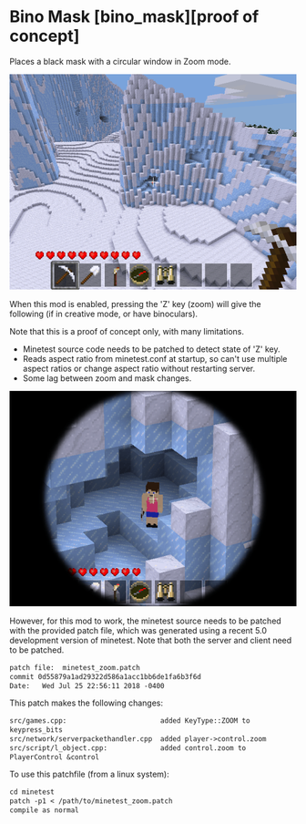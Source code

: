 Bino Mask [bino_mask][proof of concept]
=====================

Places a black mask with a circular window in Zoom mode.

![Normal view](images/normal.png "Normal view")

When this mod is enabled, pressing the 'Z' key (zoom) will give the following (if in creative mode, or have binoculars).

Note that this is a proof of concept only, with many limitations.

- Minetest source code needs to be patched to detect state of 'Z' key.
- Reads aspect ratio from minetest.conf at startup, so can't use multiple aspect ratios or change aspect ratio without restarting server.
- Some lag between zoom and mask changes.

![Zoomed view](images/zoomed.png "Zoomed view")

However, for this mod to work, the minetest source needs to be patched with the provided patch file, which was generated using a recent 5.0 development version of minetest.  Note that both the server and client need to be patched.

```
patch file:  minetest_zoom.patch
commit 0d55879a1ad29322d586a1acc1bb6de1fa6b3f6d
Date:   Wed Jul 25 22:56:11 2018 -0400
```
This patch makes the following changes:
```
src/games.cpp:                       added KeyType::ZOOM to keypress_bits
src/network/serverpackethandler.cpp  added player->control.zoom
src/script/l_object.cpp:             added control.zoom to PlayerControl &control
```

To use this patchfile (from a linux system):
```
cd minetest
patch -p1 < /path/to/minetest_zoom.patch
compile as normal
```